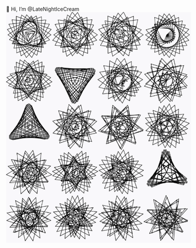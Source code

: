 🌱 Hi, I’m @LateNightIceCream
![GitHub Logo](output.gif)

<!---
LateNightIceCream/LateNightIceCream is a ✨ special ✨ repository because its `README.md` (this file) appears on your GitHub profile.
You can click the Preview link to take a look at your changes.
--->
